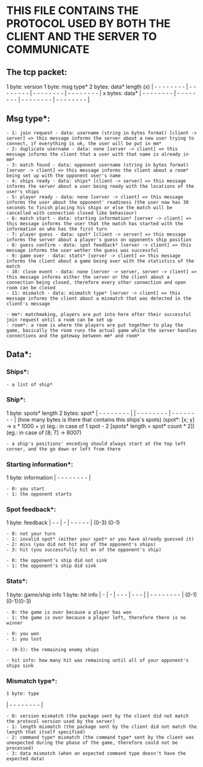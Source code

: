 # THIS FILE CONTAINS THE PROTOCOL USED BY BOTH THE CLIENT AND THE SERVER TO COMMUNICATE

## The tcp packet:

  1 byte: version  1 byte: msg type*      2 bytes: data* length (x)
| - - - - - - - - | - - - - - - - - | - - - - - - - - | - - - - - - - - |
                             x bytes: data*
| - - - - - - - - | - - - - - - - - | - - - - - - - - | - - - - - - - - |

## Msg type*:
    - 1: join request - data: username (string in bytes format) [client -> server] => this message informs the server about a new user trying to connect, if everything is ok, the user will be put in mm*
    - 2: duplicate username - data: none [server -> client] => this message informs the client that a user with that name is already in mm*
    - 3: match found - data: opponent username (string in bytes format) [server -> client] => this message informs the client about a room* being set up with the opponent user's name
    - 4: ships ready - data: ships* [client -> server] => this message informs the server about a user being ready with the locations of the user's ships
    - 5: player ready - data: none [server -> client] => this message informs the user about the opponent' readiness (the user now has 30 seconds to finish placing his ships or else the match will be cancelled with connection closed like behaviour)
    - 6: match start - data: starting information* [server -> client] => this message informs the user that the match has started with the information on who has the first turn
    - 7: player guess - data: spot* [client -> server] => this message informs the server about a player's guess on opponents ship position
    - 8: guess confirm - data: spot feedback* [server -> client] => this message informs the user wether the guess was successful
    - 9: game over - data: stats* [server -> client] => this message informs the client about a game being over with the statistics of the match
    - 10: close event - data: none [server -> server, server -> client] => this message informs either the server or the client about a connection being closed, therefore every other connection and open room can be closed
    - 11: mismatch - data: mismatch type* [server -> client] => this message informs the client about a mismatch that was detected in the client's message

    - mm*: matchmaking, players are put into here after their successful join request until a room can be set up
    - room*: a room is where the players are put together to play the game, basically the room runs the actual game while the server handles connections and the gateway between mm* and room*

## Data*:

### Ships*:
    - a list of ship*

### Ship*:
1 byte: spots* length                                                      2 bytes: spot*
| - - - - - - - - |                                             | - - - - - - - - | - - - - - - - - |
(how many bytes is there that contains this ships's spots)         (spot*: [x; y] -> x * 1000 + y)
(eg.: in case of 1 spot - 2 [spots* length = spot* count * 2])     (eg.: in case of [8; 7] -> 8007)

    - a ship's positions' encoding should always start at the top left corner, and the go down or left from there

### Starting information*:
1 byte: information
| - - - - - - - - |

    - 0: you start
    - 1: the opponent starts

### Spot feedback*:
  1 byte: feedback
| - - | - | - - - - - |
 (0-3) (0-1)

    - 0: not your turn
    - 1: invalid spot* (either your spot* or you have already guessed it)
    - 2: miss (you did not hit any of the opponent's ships)
    - 3: hit (you successfully hit on of the opponent's ship)

    - 0: the opponent's ship did not sink
    - 1: the opponent's ship did sink

### Stats*:
1 byte: game/ship info          1 byte: hit info
| - | - | - - - | - - - |      | - - - - - - - - |
(0-1)(0-1)(0-3)

    - 0: the game is over because a player has won
    - 1: the game is over because a player left, therefore there is no winner

    - 0: you won
    - 1: you lost

    - (0-3): the remaining enemy ships

    - hit info: how many hit was remaining until all of your opponent's ships sink

### Mismatch type*:
    1 byte: type
| - - - - - - - - |

    - 0: version mismatch (the package sent by the client did not match the protocol version used by the server)
    - 1: length mismatch (the package sent by the client did not match the length that itself specified)
    - 2: command type* mismatch (the command type* sent by the client was unexpected during the phase of the game, therefore could not be processed)
    - 3: data mismatch (when an expected command type doesn't have the expected data)
